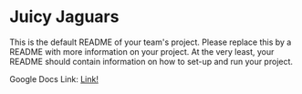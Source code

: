 # Juicy Jaguars
This is the default README of your team's project. Please replace this by a README with more information on your project. At the very least, your README should contain information on how to set-up and run your project.

Google Docs Link: [Link!](https://docs.google.com/document/d/1Al2sDmeRiVlSAbw2IvUGYunUmJly97lBsZy_CnSjtic/edit?usp=sharing)
